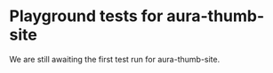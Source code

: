 # Playground tests for aura-thumb-site
We are still awaiting the first test run for aura-thumb-site.
